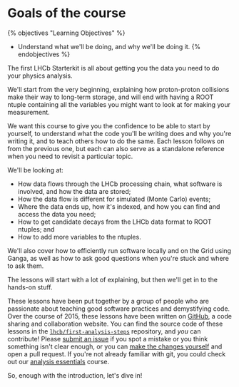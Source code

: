 # Goals of the course

{% objectives "Learning Objectives" %}
* Understand what we'll be doing, and why we'll be doing it.
{% endobjectives %} 

The first LHCb Starterkit is all about getting you the data you need to do your 
physics analysis.

We'll start from the very beginning, explaining how proton-proton collisions 
make their way to long-term storage, and will end with having a ROOT ntuple 
containing all the variables you might want to look at for making your 
measurement.

We want this course to give you the confidence to be able to start by yourself, 
to understand what the code you'll be writing does and why you're writing it, 
and to teach others how to do the same.
Each lesson follows on from the previous one, but each can also serve as a 
standalone reference when you need to revisit a particular topic.

We'll be looking at:

* How data flows through the LHCb processing chain, what software is involved, 
  and how the data are stored;
* How the data flow is different for simulated (Monte Carlo) events;
* Where the data ends up, how it's indexed, and how you can find and access the 
  data you need;
* How to get candidate decays from the LHCb data format to ROOT ntuples; and
* How to add more variables to the ntuples.

We'll also cover how to efficiently run software locally and on the Grid using 
Ganga, as well as how to ask good questions when you're stuck and where to ask 
them.

The lessons will start with a lot of explaining, but then we'll get in to the
hands-on stuff.

These lessons have been put together by a group of people who are passionate 
about teaching good software practices and demystifying code.
Over the course of 2015, these lessons have been written on 
[GitHub](https://github.com), a code sharing and collaboration website.
You can find the source code of these lessons in the 
[`lhcb/first-analysis-steps`](https://github.com/lhcb/starterkit-lessons) 
repository, and _you_ can contribute!
Please [submit an issue](https://github.com/lhcb/starterkit-lessons/issues) if 
you spot a mistake or you think something isn't clear enough, or you can [make 
the changes 
yourself](contributing-lesson.html) 
and open a pull request.
If you're not already familiar with git, you could check out our [analysis 
essentials](http://lhcb.github.io/analysis-essentials/) course.

So, enough with the introduction, let's dive in!
